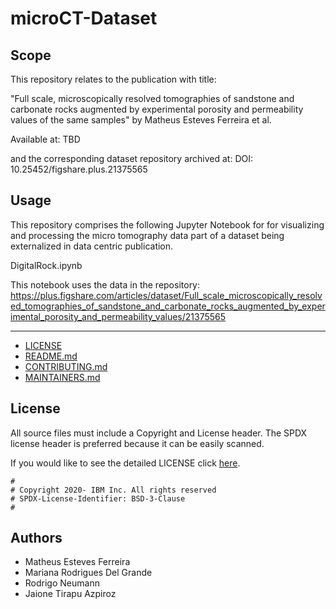 <!-- This should be the location of the title of the repository, normally the short name -->
# microCT-Dataset

<!-- Build Status, is a great thing to have at the top of your repository, it shows that you take your CI/CD as first class citizens -->
<!-- [![Build Status](https://travis-ci.org/jjasghar/ibm-cloud-cli.svg?branch=master)](https://travis-ci.org/jjasghar/ibm-cloud-cli) -->

<!-- Not always needed, but a scope helps the user understand in a short sentance like below, why this repo exists -->
## Scope

This repository relates to the publication with title:

"Full scale, microscopically resolved tomographies of sandstone and carbonate rocks augmented by experimental porosity and permeability values of the same samples" by Matheus Esteves Ferreira et al.

Available at: TBD

and the corresponding dataset repository archived at: DOI: 10.25452/figshare.plus.21375565

<!-- A more detailed Usage or detailed explaination of the repository here -->
## Usage

This repository comprises the following Jupyter Notebook for for visualizing and processing the micro tomography data part of a dataset being externalized in data centric publication.

DigitalRock.ipynb

This notebook uses the data in the repository: https://plus.figshare.com/articles/dataset/Full_scale_microscopically_resolved_tomographies_of_sandstone_and_carbonate_rocks_augmented_by_experimental_porosity_and_permeability_values/21375565

---

* [LICENSE](LICENSE)
* [README.md](README.md)
* [CONTRIBUTING.md](CONTRIBUTING.md)
* [MAINTAINERS.md](MAINTAINERS.md)
<!-- A Changelog allows you to track major changes and things that happen, https://github.com/github-changelog-generator/github-changelog-generator can help automate the process -->

## License

All source files must include a Copyright and License header. The SPDX license header is 
preferred because it can be easily scanned.

If you would like to see the detailed LICENSE click [here](LICENSE).

```text
#
# Copyright 2020- IBM Inc. All rights reserved
# SPDX-License-Identifier: BSD-3-Clause
#
```
## Authors

- Matheus Esteves Ferreira
- Mariana Rodrigues Del Grande
- Rodrigo Neumann
- Jaione Tirapu Azpiroz
